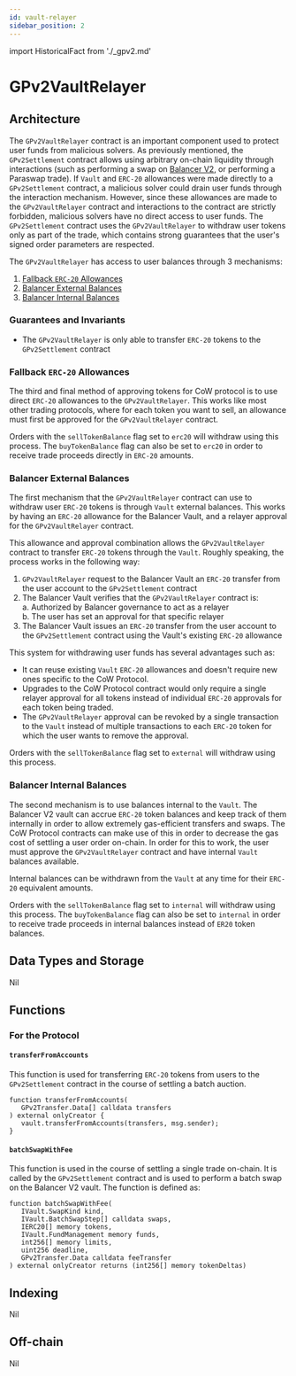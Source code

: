 ```yaml
---
id: vault-relayer
sidebar_position: 2
---
```


import HistoricalFact from './_gpv2.md'

# GPv2VaultRelayer

<HistoricalFact />

## Architecture

The `GPv2VaultRelayer` contract is an important component used to protect user funds from malicious solvers. As previously mentioned, the `GPv2Settlement` contract allows using arbitrary on-chain liquidity through interactions (such as performing a swap on [Balancer V2](https://balancer.fi), or performing a Paraswap trade). If `Vault` and `ERC-20` allowances were made directly to a `GPv2Settlement` contract, a malicious solver could drain user funds through the interaction mechanism. However, since these allowances are made to the `GPv2VaultRelayer` contract and interactions to the contract are strictly forbidden, malicious solvers have no direct access to user funds. The `GPv2Settlement` contract uses the `GPv2VaultRelayer` to withdraw user tokens only as part of the trade, which contains strong guarantees that the user's signed order parameters are respected.

The `GPv2VaultRelayer` has access to user balances through 3 mechanisms:

1. [Fallback `ERC-20` Allowances](#fallback-erc20-allowances)
2. [Balancer External Balances](#balancer-external-balances)
3. [Balancer Internal Balances](#balancer-internal-balances)

### Guarantees and Invariants

* The `GPv2VaultRelayer` is only able to transfer `ERC-20` tokens to the `GPv2Settlement` contract

### Fallback `ERC-20` Allowances

The third and final method of approving tokens for CoW protocol is to use direct `ERC-20` allowances to the `GPv2VaultRelayer`. This works like most other trading protocols, where for each token you want to sell, an allowance must first be approved for the `GPv2VaultRelayer` contract.

Orders with the `sellTokenBalance` flag set to `erc20` will withdraw using this process. The `buyTokenBalance` flag can also be set to `erc20` in order to receive trade proceeds directly in `ERC-20` amounts.

### Balancer External Balances

The first mechanism that the `GPv2VaultRelayer` contract can use to withdraw user `ERC-20` tokens is through `Vault` external balances. This works by having an `ERC-20` allowance for the Balancer Vault, and a relayer approval for the `GPv2VaultRelayer` contract.

This allowance and approval combination allows the `GPv2VaultRelayer` contract to transfer `ERC-20` tokens through the `Vault`. Roughly speaking, the process works in the following way:

1. `GPv2VaultRelayer` request to the Balancer Vault an `ERC-20` transfer from the user account to the `GPv2Settlement` contract
2. The Balancer Vault verifies that the `GPv2VaultRelayer` contract is: <br />
   a. Authorized by Balancer governance to act as a relayer <br />
   b. The user has set an approval for that specific relayer
3. The Balancer Vault issues an `ERC-20` transfer from the user account to the `GPv2Settlement` contract using the Vault's existing `ERC-20` allowance

This system for withdrawing user funds has several advantages such as:

- It can reuse existing `Vault` `ERC-20` allowances and doesn't require new ones specific to the CoW Protocol.
- Upgrades to the CoW Protocol contract would only require a single relayer approval for all tokens instead of individual `ERC-20` approvals for each token being traded.
- The `GPv2VaultRelayer` approval can be revoked by a single transaction to the `Vault` instead of multiple transactions to each `ERC-20` token for which the user wants to remove the approval.

Orders with the `sellTokenBalance` flag set to `external` will withdraw using this process.

### Balancer Internal Balances

The second mechanism is to use balances internal to the `Vault`. The Balancer V2 vault can accrue `ERC-20` token balances and keep track of them internally in order to allow extremely gas-efficient transfers and swaps. The CoW Protocol contracts can make use of this in order to decrease the gas cost of settling a user order on-chain. In order for this to work, the user must approve the `GPv2VaultRelayer` contract and have internal `Vault` balances available.

Internal balances can be withdrawn from the `Vault` at any time for their `ERC-20` equivalent amounts.

Orders with the `sellTokenBalance` flag set to `internal` will withdraw using this process. The `buyTokenBalance` flag can also be set to `internal` in order to receive trade proceeds in internal balances instead of `ER20` token balances.

## Data Types and Storage

Nil

## Functions

### For the Protocol

#### `transferFromAccounts`

This function is used for transferring `ERC-20` tokens from users to the `GPv2Settlement` contract in the course of settling a batch auction.

```solidity
function transferFromAccounts(
   GPv2Transfer.Data[] calldata transfers
) external onlyCreator {
   vault.transferFromAccounts(transfers, msg.sender);
}
```

#### `batchSwapWithFee`

This function is used in the course of settling a single trade on-chain. It is called by the `GPv2Settlement` contract and is used to perform a batch swap on the Balancer V2 vault. The function is defined as:

```solidity
function batchSwapWithFee(
   IVault.SwapKind kind,
   IVault.BatchSwapStep[] calldata swaps,
   IERC20[] memory tokens,
   IVault.FundManagement memory funds,
   int256[] memory limits,
   uint256 deadline,
   GPv2Transfer.Data calldata feeTransfer
) external onlyCreator returns (int256[] memory tokenDeltas)
```

## Indexing

Nil

## Off-chain

Nil
